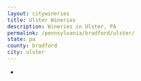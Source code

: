 ```yaml
---
layout: citywineries
title: Ulster Wineries
description: Wineries in Ulster, PA
permalink: /pennsylvania/bradford/ulster/
state: pa
county: bradford
city: ulster
---
```

-
